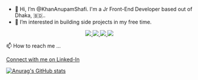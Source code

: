 - 👋 Hi, I’m @KhanAnupamShafi. I'm a Jr Front-End Developer based out of Dhaka, 🇧🇩..
- 👀 I’m interested in building side projects in my free time.

<p align="center">
  <a href="https://github.com/ryo-ma/github-profile-trophy/issues">
    <img src="https://img.shields.io/github/issues/ryo-ma/github-profile-trophy"/> 
  </a>
  <a href="https://github.com/ryo-ma/github-profile-trophy/network/members">
    <img src="https://img.shields.io/github/forks/ryo-ma/github-profile-trophy"/> 
  </a>  
  <a href="https://github.com/ryo-ma/github-profile-trophy/stargazers">
    <img src="https://img.shields.io/github/stars/ryo-ma/github-profile-trophy"/> 
  </a>
    <a href="https://github.com/ryo-ma/github-profile-trophy/LICENSE">
    <img src="https://img.shields.io/github/license/ryo-ma/github-profile-trophy"/> 
  </a>
</p>
📫 How to reach me ...

[Connect with me on Linked-In](https://www.linkedin.com/in/khan-anupam-shafi-0486431ba/)


[![Anurag's GitHub stats](https://github-readme-stats.vercel.app/api?username=KhanAnupamShafi&hide=contribs)](https://github.com/anuraghazra/github-readme-stats)

<!---
KhanAnupamShafi/KhanAnupamShafi is a ✨ special ✨ repository because its `README.md` (this file) appears on your GitHub profile.
You can click the Preview link to take a look at your changes.
--->
